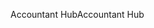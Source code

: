 <span data-ttu-id="defbd-101">Accountant Hub</span><span class="sxs-lookup"><span data-stu-id="defbd-101">Accountant Hub</span></span>
